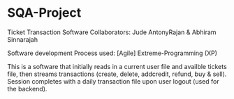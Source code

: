 # SQA-Project

Ticket Transaction Software
Collaborators: 
  Jude AntonyRajan & Abhiram Sinnarajah

Software development Process used: [Agile] Extreme-Programming (XP)
 
This is a software that initially reads in a current user file and availble tickets file, then streams transactions (create, delete, addcredit, refund, buy & sell). Session completes with a daily transaction file upon user logout (used for the backend).  
